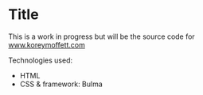 # Title


This is a work in progress but will be the source code for www.koreymoffett.com

Technologies used:
- HTML
- CSS & framework: Bulma
